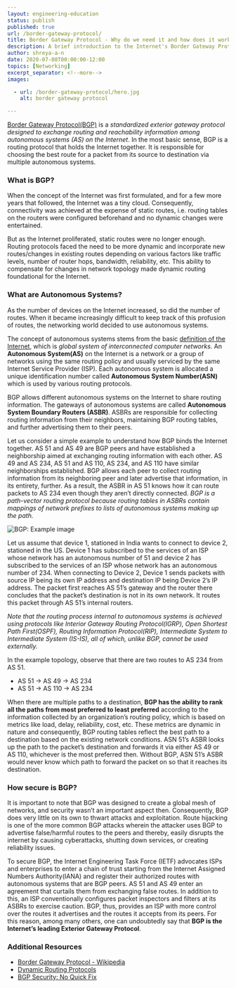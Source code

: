 ```yaml
---
layout: engineering-education
status: publish
published: true
url: /border-gateway-protocol/
title: Border Gateway Protocol - Why do we need it and how does it work?
description: A brief introduction to the Internet's Border Gateway Protocol, its functioning, capabilities and importance. 
author: shreya-a-n
date: 2020-07-08T00:00:00-12:00
topics: [Networking]
excerpt_separator: <!--more-->
images:

  - url: /border-gateway-protocol/hero.jpg
    alt: border gateway protocol

---
```

[Border Gateway Protocol(BGP)](https://en.wikipedia.org/wiki/Border_Gateway_Protocol) is a *standardized exterior gateway protocol designed to exchange routing and reachability information among autonomous systems (AS) on the Internet*. In the most basic sense, BGP is a routing protocol that holds the Internet together. It is responsible for choosing the best route for a packet from its source to destination via multiple autonomous systems.
<!--more-->

### What is BGP?
When the concept of the Internet was first formulated, and for a few more years that followed, the Internet was a tiny cloud. Consequently, connectivity was achieved at the expense of static routes, i.e. routing tables on the routers were configured beforehand and no dynamic changes were entertained.

But as the Internet proliferated, static routes were no longer enough. Routing protocols faced the need to be more dynamic and incorporate new routes/changes in existing routes depending on various factors like traffic levels, number of router hops, bandwidth, reliability, etc. This ability to compensate for changes in network topology made dynamic routing foundational for the Internet.

### What are Autonomous Systems?
As the number of devices on the Internet increased, so did the number of routes. When it became increasingly difficult to keep track of this profusion of routes, the networking world decided to use autonomous systems.

The concept of autonomous systems stems from the basic [definition of the Internet](https://en.wikipedia.org/wiki/Internet), which is *global system of interconnected computer networks*. An **Autonomous System(AS)** on the Internet is a network or a group of networks using the same routing policy and usually serviced by the same Internet Service Provider (ISP). Each autonomous system is allocated a unique identification number called **Autonomous System Number(ASN)** which is used by various routing protocols.

BGP allows different autonomous systems on the Internet to share routing information. The gateways of autonomous systems are called **Autonomous System Boundary Routers (ASBR)**. ASBRs are responsible for collecting routing information from their neighbors, maintaining BGP routing tables, and further advertising them to their peers.

Let us consider a simple example to understand how BGP binds the Internet together. AS 51 and AS 49 are BGP peers and have established a neighborship aimed at exchanging routing information with each other. AS 49 and AS 234, AS 51 and AS 110, AS 234, and AS 110 have similar neighborships established. BGP allows each peer to collect routing information from its neighboring peer and later advertise that information, in its entirety, further. As a result, the ASBR in AS 51 knows how it can route packets to AS 234 even though they aren’t directly connected. *BGP is a path-vector routing protocol because routing tables in ASBRs contain mappings of network prefixes to lists of autonomous systems making up the path.*

![BGP: Example image](/border-gateway-protocol/BGP.jpg)

Let us assume that device 1, stationed in India wants to connect to device 2, stationed in the US. Device 1 has subscribed to the services of an ISP whose network has an autonomous number of 51 and device 2 has subscribed to the services of an ISP whose network has an autonomous number of 234. When connecting to Device 2, Device 1 sends packets with source IP being its own IP address and destination IP being Device 2’s IP address. The packet first reaches AS 51’s gateway and the router there concludes that the packet’s destination is not in its own network. It routes this packet through AS 51’s internal routers.

*Note that the routing process internal to autonomous systems is achieved using protocols like Interior Gateway Routing Protocol(IGRP), Open Shortest Path First(OSPF), Routing Information Protocol(RIP), Intermediate System to Intermediate System (IS-IS), all of which, unlike BGP, cannot be used externally.*

In the example topology, observe that there are two routes to AS 234 from AS 51.

- AS 51 -> AS 49 -> AS 234
- AS 51 -> AS 110 -> AS 234

When there are multiple paths to a destination, **BGP has the ability to rank all the paths from most preferred to least preferred** according to the information collected by an organization’s routing policy, which is based on metrics like load, delay, reliability, cost, etc. These metrics are dynamic in nature and consequently, BGP routing tables reflect the best path to a destination based on the existing network conditions. ASN 51’s ASBR looks up the path to the packet’s destination and forwards it via either AS 49 or AS 110, whichever is the most preferred then. Without BGP, ASN 51’s ASBR would never know which path to forward the packet on so that it reaches its destination.

### How secure is BGP?
It is important to note that BGP was designed to create a global mesh of networks, and security wasn’t an important aspect then. Consequently, BGP does very little on its own to thwart attacks and exploitation. Route hijacking is one of the more common BGP attacks wherein the attacker uses BGP to advertise false/harmful routes to the peers and thereby, easily disrupts the internet by causing cyberattacks, shutting down services, or creating reliability issues. 

To secure BGP, the Internet Engineering Task Force (IETF) advocates ISPs and enterprises to enter a chain of trust starting from the Internet Assigned Numbers Authority(IANA) and register their authorized routes with autonomous systems that are BGP peers. AS 51 and AS 49 enter an agreement that curtails them from exchanging false routes. In addition to this, an ISP conventionally configures packet inspectors and filters at its ASBRs to exercise caution. BGP, thus, provides an ISP with more control over the routes it advertises and the routes it accepts from its peers. For this reason, among many others, one can undoubtedly say that **BGP is the Internet’s leading Exterior Gateway Protocol**.

### Additional Resources
- [Border Gateway Protocol - Wikipedia](https://en.wikipedia.org/wiki/Border_Gateway_Protocol)
- [Dynamic Routing Protocols](https://www.ciscopress.com/articles/article.asp?p=24090&amp;seqNum=6)
- [BGP Security: No Quick Fix](https://www.networkcomputing.com/networking/bgp-security-no-quick-fix)
